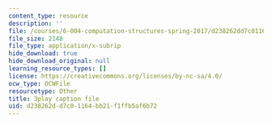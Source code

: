 ```yaml
---
content_type: resource
description: ''
file: /courses/6-004-computation-structures-spring-2017/d238262dd7c01164bb21f1ffb5af6b72_FkFYxaWhn8g.srt
file_size: 2148
file_type: application/x-subrip
hide_download: true
hide_download_original: null
learning_resource_types: []
license: https://creativecommons.org/licenses/by-nc-sa/4.0/
ocw_type: OCWFile
resourcetype: Other
title: 3play caption file
uid: d238262d-d7c0-1164-bb21-f1ffb5af6b72
---
```

